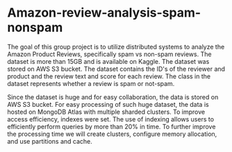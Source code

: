 # Amazon-review-analysis-spam-nonspam
The goal of this group project is to utilize distributed systems to analyze the Amazon Product Reviews, specifically spam vs non-spam reviews. The dataset is more than 15GB and is available on Kaggle. The dataset was stored on AWS S3 bucket. The dataset contains the ID's of the reviewer and product and the review text and score for each review. The class in the dataset represents whether a review is spam or not-spam.

Since the dataset is huge and for easy collaboration, the data is stored on AWS S3 bucket. For easy processing of such huge dataset, the data is hosted on MongoDB Atlas with multiple sharded clusters. To improve access efficiency, indexes were set. The use of indexing allows users to efficiently perform queries by more than 20% in time. To further improve the processing time we will create clusters, configure memory allocation, and use partitions and cache.
